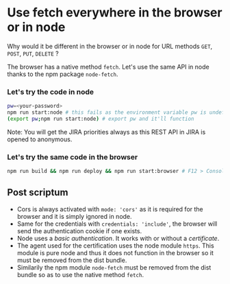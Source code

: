 # Use fetch everywhere in the browser or in node

Why would it be different in the browser or in node for URL methods `GET`, `POST`, `PUT`, `DELETE` ?

The browser has a native method `fetch`.
Let's use the same API in node thanks to the npm package `node-fetch`.

### Let's try the code in node

```bash
pw=<your-password>
npm run start:node # this fails as the environment variable pw is undefined
(export pw;npm run start:node) # export pw and it'll function
```

Note: You will get the JIRA priorities always as this REST API in JIRA is opened to anonymous.

### Let's try the same code in the browser

```bash
npm run build && npm run deploy && npm run start:browser # F12 > Console
```

## Post scriptum

* Cors is always activated with `mode: 'cors'` as it is required for the browser and it is simply ignored in node.
* Same for the credentials with `credentials: 'include'`, the browser will send the authentication cookie if one exists.
* Node uses a *basic authentication*. It works with or without a *certificate*.
* The agent used for the certification uses the node module `https`. This module is pure node and thus it does not function in the browser so it must be removed from the dist bundle.
* Similarily the npm module `node-fetch` must be removed from the dist bundle so as to use the native method `fetch`.
